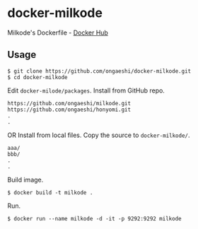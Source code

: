 # docker-milkode
Milkode's Dockerfile - [Docker Hub](https://hub.docker.com/r/ongaeshi/milkode/)

## Usage

```
$ git clone https://github.com/ongaeshi/docker-milkode.git
$ cd docker-milkode
```

Edit `docker-milode/packages`. Install from GitHub repo.

```
https://github.com/ongaeshi/milkode.git
https://github.com/ongaeshi/honyomi.git
.
.
```

OR Install from local files. Copy the source to `docker-milkode/`.

```
aaa/
bbb/
.
.
```

Build image.

```
$ docker build -t milkode .
```

Run.

```
$ docker run --name milkode -d -it -p 9292:9292 milkode
```

